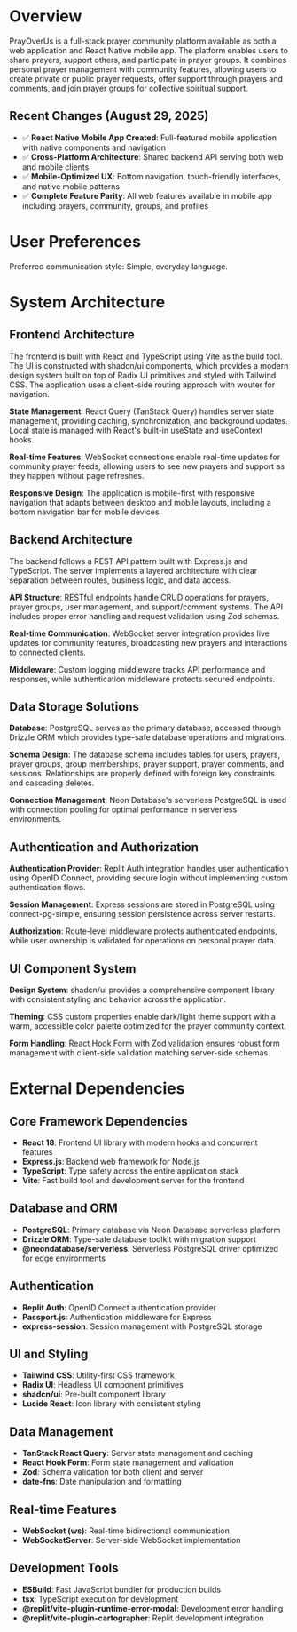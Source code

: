 # Overview

PrayOverUs is a full-stack prayer community platform available as both a web application and React Native mobile app. The platform enables users to share prayers, support others, and participate in prayer groups. It combines personal prayer management with community features, allowing users to create private or public prayer requests, offer support through prayers and comments, and join prayer groups for collective spiritual support.

## Recent Changes (August 29, 2025)
- ✅ **React Native Mobile App Created**: Full-featured mobile application with native components and navigation
- ✅ **Cross-Platform Architecture**: Shared backend API serving both web and mobile clients
- ✅ **Mobile-Optimized UX**: Bottom navigation, touch-friendly interfaces, and native mobile patterns
- ✅ **Complete Feature Parity**: All web features available in mobile app including prayers, community, groups, and profiles

# User Preferences

Preferred communication style: Simple, everyday language.

# System Architecture

## Frontend Architecture

The frontend is built with React and TypeScript using Vite as the build tool. The UI is constructed with shadcn/ui components, which provides a modern design system built on top of Radix UI primitives and styled with Tailwind CSS. The application uses a client-side routing approach with wouter for navigation.

**State Management**: React Query (TanStack Query) handles server state management, providing caching, synchronization, and background updates. Local state is managed with React's built-in useState and useContext hooks.

**Real-time Features**: WebSocket connections enable real-time updates for community prayer feeds, allowing users to see new prayers and support as they happen without page refreshes.

**Responsive Design**: The application is mobile-first with responsive navigation that adapts between desktop and mobile layouts, including a bottom navigation bar for mobile devices.

## Backend Architecture

The backend follows a REST API pattern built with Express.js and TypeScript. The server implements a layered architecture with clear separation between routes, business logic, and data access.

**API Structure**: RESTful endpoints handle CRUD operations for prayers, prayer groups, user management, and support/comment systems. The API includes proper error handling and request validation using Zod schemas.

**Real-time Communication**: WebSocket server integration provides live updates for community features, broadcasting new prayers and interactions to connected clients.

**Middleware**: Custom logging middleware tracks API performance and responses, while authentication middleware protects secured endpoints.

## Data Storage Solutions

**Database**: PostgreSQL serves as the primary database, accessed through Drizzle ORM which provides type-safe database operations and migrations.

**Schema Design**: The database schema includes tables for users, prayers, prayer groups, group memberships, prayer support, prayer comments, and sessions. Relationships are properly defined with foreign key constraints and cascading deletes.

**Connection Management**: Neon Database's serverless PostgreSQL is used with connection pooling for optimal performance in serverless environments.

## Authentication and Authorization

**Authentication Provider**: Replit Auth integration handles user authentication using OpenID Connect, providing secure login without implementing custom authentication flows.

**Session Management**: Express sessions are stored in PostgreSQL using connect-pg-simple, ensuring session persistence across server restarts.

**Authorization**: Route-level middleware protects authenticated endpoints, while user ownership is validated for operations on personal prayer data.

## UI Component System

**Design System**: shadcn/ui provides a comprehensive component library with consistent styling and behavior across the application.

**Theming**: CSS custom properties enable dark/light theme support with a warm, accessible color palette optimized for the prayer community context.

**Form Handling**: React Hook Form with Zod validation ensures robust form management with client-side validation matching server-side schemas.

# External Dependencies

## Core Framework Dependencies
- **React 18**: Frontend UI library with modern hooks and concurrent features
- **Express.js**: Backend web framework for Node.js
- **TypeScript**: Type safety across the entire application stack
- **Vite**: Fast build tool and development server for the frontend

## Database and ORM
- **PostgreSQL**: Primary database via Neon Database serverless platform
- **Drizzle ORM**: Type-safe database toolkit with migration support
- **@neondatabase/serverless**: Serverless PostgreSQL driver optimized for edge environments

## Authentication
- **Replit Auth**: OpenID Connect authentication provider
- **Passport.js**: Authentication middleware for Express
- **express-session**: Session management with PostgreSQL storage

## UI and Styling
- **Tailwind CSS**: Utility-first CSS framework
- **Radix UI**: Headless UI component primitives
- **shadcn/ui**: Pre-built component library
- **Lucide React**: Icon library with consistent styling

## Data Management
- **TanStack React Query**: Server state management and caching
- **React Hook Form**: Form state management and validation
- **Zod**: Schema validation for both client and server
- **date-fns**: Date manipulation and formatting

## Real-time Features
- **WebSocket (ws)**: Real-time bidirectional communication
- **WebSocketServer**: Server-side WebSocket implementation

## Development Tools
- **ESBuild**: Fast JavaScript bundler for production builds
- **tsx**: TypeScript execution for development
- **@replit/vite-plugin-runtime-error-modal**: Development error handling
- **@replit/vite-plugin-cartographer**: Replit development integration